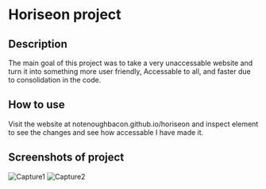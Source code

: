 # Horiseon project

## Description 

The main goal of this project was to take a very unaccessable website and turn it into something more user friendly, Accessable to all, and faster due to consolidation in the code.

## How to use

Visit the website at notenoughbacon.github.io/horiseon and inspect element to see the changes and see how accessable I have made it.

## Screenshots of project

![Capture1](https://user-images.githubusercontent.com/16601941/203257479-d2b0489a-4f28-451f-9681-57358eccc9ed.PNG)
![Capture2](https://user-images.githubusercontent.com/16601941/203257499-786c0289-972d-4163-8926-305e22012816.PNG)

